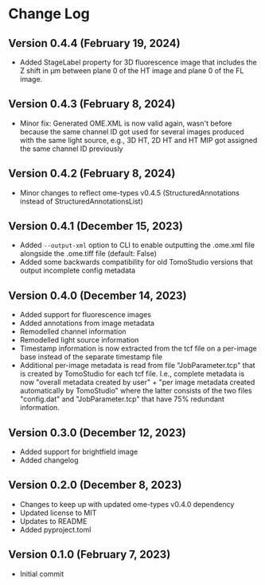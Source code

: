 # Change Log

## Version 0.4.4 (February 19, 2024)

- Added StageLabel property for 3D fluorescence image that includes the Z shift in µm between plane 0 of the HT image and plane 0 of the FL image.

## Version 0.4.3 (February 8, 2024)

- Minor fix: Generated OME.XML is now valid again, wasn't before because the same channel ID got used for several images produced with the same light source, e.g., 3D HT, 2D HT and HT MIP got assigned the same channel ID previously

## Version 0.4.2 (February 8, 2024)

- Minor changes to reflect ome-types v0.4.5 (StructuredAnnotations instead of StructuredAnnotationsList)

## Version 0.4.1 (December 15, 2023)

- Added `--output-xml` option to CLI to enable outputting the .ome.xml file alongside the .ome.tiff file (default: False)
- Added some backwards compatibility for old TomoStudio versions that output incomplete config metadata

## Version 0.4.0 (December 14, 2023)

- Added support for fluorescence images
- Added annotations from image metadata
- Remodelled channel information
- Remodelled light source information
- Timestamp information is now extracted from the tcf file on a per-image base instead of the separate timestamp file
- Additional per-image metadata is read from file "JobParameter.tcp" that is created by TomoStudio for each tcf file. I.e., complete metadata is now "overall metadata created by user" + "per image metadata created automatically by TomoStudio" where the latter consists of the two files "config.dat" and "JobParameter.tcp" that have 75% redundant information.

## Version 0.3.0 (December 12, 2023)

- Added support for brightfield image
- Added changelog

## Version 0.2.0 (December 8, 2023)

- Changes to keep up with updated ome-types v0.4.0 dependency
- Updated license to MIT
- Updates to README
- Added pyproject.toml

## Version 0.1.0 (February 7, 2023)

- Initial commit
